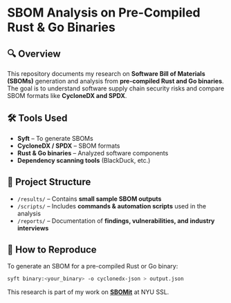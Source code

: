 # SBOM Analysis on Pre-Compiled Rust & Go Binaries

## 🔍 Overview
This repository documents my research on **Software Bill of Materials (SBOMs)** generation and analysis from **pre-compiled Rust and Go binaries**.  
The goal is to understand software supply chain security risks and compare SBOM formats like **CycloneDX and SPDX**.

## 🛠️ Tools Used
- **Syft** – To generate SBOMs
- **CycloneDX / SPDX** – SBOM formats
- **Rust & Go binaries** – Analyzed software components
- **Dependency scanning tools** (BlackDuck, etc.)

## 📂 Project Structure
- `/results/` – Contains **small sample SBOM outputs**
- `/scripts/` – Includes **commands & automation scripts** used in the analysis
- `/reports/` – Documentation of **findings, vulnerabilities, and industry interviews**

## 🚀 How to Reproduce
To generate an SBOM for a pre-compiled Rust or Go binary:
```bash
syft binary:<your_binary> -o cyclonedx-json > output.json
```
This research is part of my work on **[SBOMit](https://github.com/SBOMit)** at NYU SSL.
